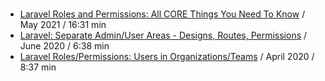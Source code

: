 ###

- [Laravel Roles and Permissions: All CORE Things You Need To Know](https://www.youtube.com/watch?v=kZOgH3-0Bko) / May 2021 / 16:31 min
- [Laravel: Separate Admin/User Areas - Designs, Routes, Permissions](https://www.youtube.com/watch?v=tafzPLRP92I&t=280s) / June 2020 / 6:38 min
- [Laravel Roles/Permissions: Users in Organizations/Teams](https://www.youtube.com/watch?v=oOLKwPfMIYU) / April 2020 / 8:37 min
